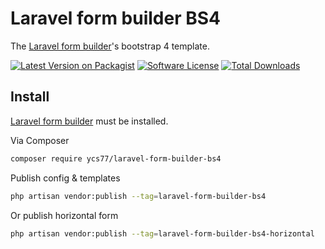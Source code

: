 # Laravel form builder BS4

The [Laravel form builder](https://github.com/kristijanhusak/laravel-form-builder)'s bootstrap 4 template.

[![Latest Version on Packagist][ico-version]][link-packagist]
[![Software License][ico-license]](LICENSE.md)
[![Total Downloads][ico-downloads]][link-downloads]

## Install

[Laravel form builder](https://github.com/kristijanhusak/laravel-form-builder) must be installed.

Via Composer

```bash
composer require ycs77/laravel-form-builder-bs4
```

Publish config & templates

```bash
php artisan vendor:publish --tag=laravel-form-builder-bs4
```

Or publish horizontal form

```bash
php artisan vendor:publish --tag=laravel-form-builder-bs4-horizontal
```

[ico-version]: https://img.shields.io/packagist/v/ycs77/laravel-form-builder-bs4.svg?style=flat
[ico-license]: https://img.shields.io/badge/license-MIT-brightgreen.svg?style=flat
[ico-downloads]: https://img.shields.io/packagist/dt/ycs77/laravel-form-builder-bs4.svg?style=flat

[link-packagist]: https://packagist.org/packages/ycs77/laravel-form-builder-bs4
[link-downloads]: https://packagist.org/packages/ycs77/laravel-form-builder-bs4
